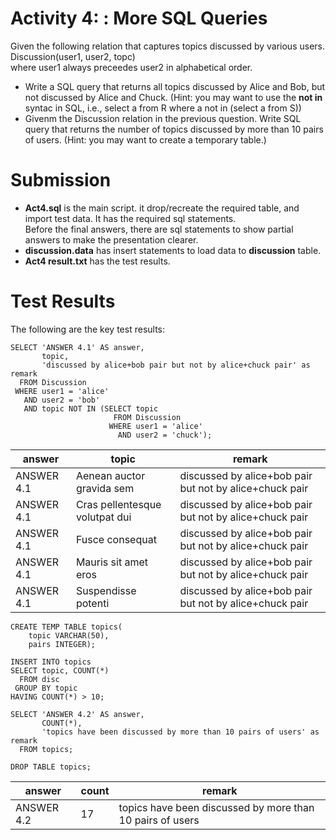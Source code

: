 # Activity 4: : More SQL Queries
Given the following relation that captures topics discussed by various users.
<br>Discussion(user1, user2, topc)
<br>where user1 always preceedes user2 in alphabetical order.
- Write a SQL query that returns all topics discussed by Alice and Bob, but not discussed by Alice and Chuck.  (Hint: you may want to use the **not in** syntac in SQL,
i.e., select a from R where a not in (select a from S))
- Givenm the Discussion relation in the previous question.  Write SQL query that returns the number of topics discussed by more than 10 pairs of users.
(Hint: you may want to create a temporary table.)
 

# Submission
- **Act4.sql** is the main script.  it drop/recreate the required table, and import test data.  It has the required sql statements.  
Before the final answers, there are sql statements to show partial answers to make the presentation clearer.
- **discussion.data** has insert statements to load data to **discussion** table.
- **Act4 result.txt** has the test results.

# Test Results
The following are the key test results:

```
SELECT 'ANSWER 4.1' AS answer,
       topic, 
       'discussed by alice+bob pair but not by alice+chuck pair' as remark
  FROM Discussion
 WHERE user1 = 'alice'
   AND user2 = 'bob'
   AND topic NOT IN (SELECT topic
                       FROM Discussion
                      WHERE user1 = 'alice'
                        AND user2 = 'chuck');
```
|   answer   |             topic              |                         remark
|------------|--------------------------------|---------------------------------------------------------
| ANSWER 4.1 | Aenean auctor gravida sem      | discussed by alice+bob pair but not by alice+chuck pair
| ANSWER 4.1 | Cras pellentesque volutpat dui | discussed by alice+bob pair but not by alice+chuck pair
| ANSWER 4.1 | Fusce consequat                | discussed by alice+bob pair but not by alice+chuck pair
| ANSWER 4.1 | Mauris sit amet eros           | discussed by alice+bob pair but not by alice+chuck pair
| ANSWER 4.1 | Suspendisse potenti            | discussed by alice+bob pair but not by alice+chuck pair

```
CREATE TEMP TABLE topics(
    topic VARCHAR(50),
	pairs INTEGER);

INSERT INTO topics
SELECT topic, COUNT(*)
  FROM disc
 GROUP BY topic
HAVING COUNT(*) > 10;

SELECT 'ANSWER 4.2' AS answer,
       COUNT(*),
       'topics have been discussed by more than 10 pairs of users' as remark
  FROM topics;
  
DROP TABLE topics;
```
|   answer   | count |                          remark
|------------|-------|-----------------------------------------------------------
| ANSWER 4.2 |    17 | topics have been discussed by more than 10 pairs of users

